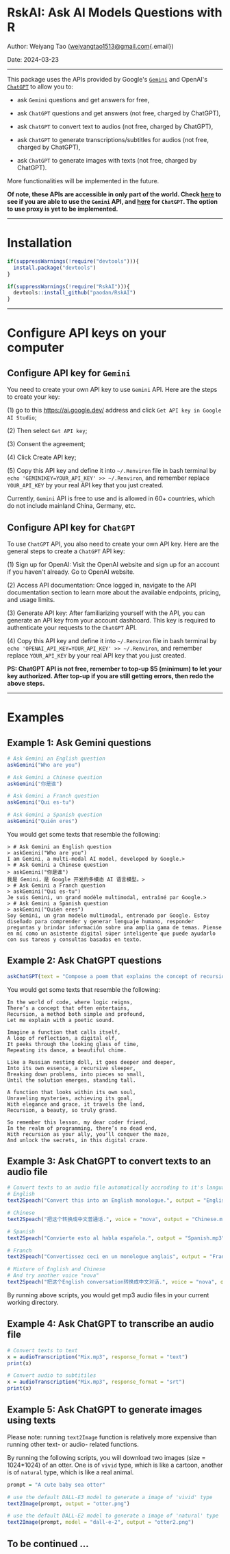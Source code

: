# RskAI: Ask AI Models Questions with R

Author: Weiyang Tao ([weiyangtao1513\@gmail.com](mailto:weiyangtao1513@gmail.com){.email})

Date: 2024-03-23

------------------------------------------------------------------------

This package uses the APIs provided by Google's [`Gemini`](https://ai.google.dev/) and OpenAI's [`ChatGPT`](https://platform.openai.com/docs/overview) to allow you to:

-   ask `Gemini` questions and get answers for free,

-   ask `ChatGPT` questions and get answers (not free, charged by ChatGPT),

-   ask `ChatGPT` to convert text to audios (not free, charged by ChatGPT),

-   ask `ChatGPT` to generate transcriptions/subtitles for audios (not free, charged by ChatGPT),

-   ask `ChatGPT` to generate images with texts (not free, charged by ChatGPT).

More functionalities will be implemented in the future.

**Of note, these APIs are accessible in only part of the world. Check [here](https://ai.google.dev/available_regions) to see if you are able to use the `Gemini` API, and [here](https://platform.openai.com/docs/supported-countries) for `ChatGPT`. The option to use proxy is yet to be implemented.**

------------------------------------------------------------------------

# Installation

``` r
if(suppressWarnings(!require("devtools"))){
  install.package("devtools")
}

if(suppressWarnings(!require("RskAI"))){
  devtools::install_github("paodan/RskAI")
}
```

------------------------------------------------------------------------

# Configure API keys on your computer

## Configure API key for `Gemini`

You need to create your own API key to use `Gemini` API. Here are the steps to create your key:

(1) go to this <https://ai.google.dev/> address and click `Get API key in Google AI Studio`;

(2) Then select `Get API key`;

(3) Consent the agreement;

(4) Click Create API key;

(5) Copy this API key and define it into `~/.Renviron` file in bash terminal by `echo 'GEMINIKEY=YOUR_API_KEY' >> ~/.Renviron`, and remember replace `YOUR_API_KEY` by your real API key that you just created.

Currently, `Gemini` API is free to use and is allowed in 60+ countries, which do not include mainland China, Germany, etc.

## Configure API key for `ChatGPT`

To use `ChatGPT` API, you also need to create your own API key. Here are the general steps to create a `ChatGPT` API key:

(1) Sign up for OpenAI: Visit the OpenAI website and sign up for an account if you haven't already. Go to OpenAI website.

(2) Access API documentation: Once logged in, navigate to the API documentation section to learn more about the available endpoints, pricing, and usage limits.

(3) Generate API key: After familiarizing yourself with the API, you can generate an API key from your account dashboard. This key is required to authenticate your requests to the `ChatGPT` API.

(4) Copy this API key and define it into `~/.Renviron` file in bash terminal by `echo 'OPENAI_API_KEY=YOUR_API_KEY' >> ~/.Renviron`, and remember replace `YOUR_API_KEY` by your real API key that you just created.

**PS: ChatGPT API is not free, remember to top-up \$5 (minimum) to let your key authorized. After top-up if you are still getting errors, then redo the above steps.**

------------------------------------------------------------------------

# Examples

## Example 1: Ask Gemini questions

``` r
# Ask Gemini an English question
askGemini("Who are you")

# Ask Gemini a Chinese question
askGemini("你是谁")

# Ask Gemini a Franch question
askGemini("Qui es-tu")

# Ask Gemini a Spanish question
askGemini("Quién eres")
```

You would get some texts that resemble the following:

```         
> # Ask Gemini an English question
> askGemini("Who are you")
I am Gemini, a multi-modal AI model, developed by Google.> 
> # Ask Gemini a Chinese question
> askGemini("你是谁")
我是 Gemini，是 Google 开发的多模态 AI 语言模型。> 
> # Ask Gemini a Franch question
> askGemini("Qui es-tu")
Je suis Gemini, un grand modèle multimodal, entraîné par Google.> 
> # Ask Gemini a Spanish question
> askGemini("Quién eres")
Soy Gemini, un gran modelo multimodal, entrenado por Google. Estoy diseñado para comprender y generar lenguaje humano, responder preguntas y brindar información sobre una amplia gama de temas. Piense en mí como un asistente digital súper inteligente que puede ayudarlo con sus tareas y consultas basadas en texto.
```

## Example 2: Ask ChatGPT questions

``` r
askChatGPT(text = "Compose a poem that explains the concept of recursion in programming.")
```

You would get some texts that resemble the following:

```         
In the world of code, where logic reigns,
There’s a concept that often entertains,
Recursion, a method both simple and profound,
Let me explain with a poetic sound.

Imagine a function that calls itself,
A loop of reflection, a digital elf,
It peeks through the looking glass of time,
Repeating its dance, a beautiful chime.

Like a Russian nesting doll, it goes deeper and deeper,
Into its own essence, a recursive sleeper,
Breaking down problems, into pieces so small,
Until the solution emerges, standing tall.

A function that looks within its own soul,
Unraveling mysteries, achieving its goal,
With elegance and grace, it travels the land,
Recursion, a beauty, so truly grand.

So remember this lesson, my dear coder friend,
In the realm of programming, there’s no dead end,
With recursion as your ally, you’ll conquer the maze,
And unlock the secrets, in this digital craze.
```

## Example 3: Ask ChatGPT to convert texts to an audio file

``` r
# Convert texts to an audio file automatically accroding to it's language
# English
text2Speach("Convert this into an English monologue.", output = "English.mp3")

# Chinese
text2Speach("把这个转换成中文普通话.", voice = "nova", output = "Chinese.mp3")

# Spanish
text2Speach("Convierte esto al habla española.", output = "Spanish.mp3")

# Franch
text2Speach("Convertissez ceci en un monologue anglais", output = "Franch.mp3")

# Mixture of English and Chinese
# And try another voice "nova"
text2Speach("把这个English conversation转换成中文对话.", voice = "nova", output = "Mix.mp3")
```

By running above scripts, you would get mp3 audio files in your current working directory.

## Example 4: Ask ChatGPT to transcribe an audio file

``` r
# Convert texts to text
x = audioTranscription("Mix.mp3", response_format = "text")
print(x)

# Convert audio to subtitiles
x = audioTranscription("Mix.mp3", response_format = "srt")
print(x)
```

## Example 5: Ask ChatGPT to generate images using texts

Please note: running `text2Image` function is relatively more expensive than running other text- or audio- related functions.

By running the following scripts, you will download two images (size = 1024\*1024) of an otter. One is of `vivid` type, which is like a cartoon, another is of `natural` type, which is like a real animal.

``` r
prompt = "A cute baby sea otter"

# use the default DALL-E3 model to generate a image of 'vivid' type
text2Image(prompt, output = "otter.png")

# use the default DALL-E2 model to generate a image of 'natural' type
text2Image(prompt, model = "dall-e-2", output = "otter2.png")
```

## To be continued ...
